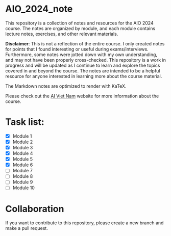 # AIO_2024_note
This repository is a collection of notes and resources for the AIO 2024 course. The notes are organized by module, and each module contains lecture notes, exercises, and other relevant materials. 

**Disclaimer**: This is not a reflection of the entire course. I only created notes for points that I found interesting or useful during exams/interviews. Furthermore, some notes were jotted down with my own understanding, and may not have been properly cross-checked. This repository is a work in progress and will be updated as I continue to learn and explore the topics covered in and beyond the course. The notes are intended to be a helpful resource for anyone interested in learning more about the course material.

The Markdown notes are optimized to render with KaTeX. 

Please check out the [AI Viet Nam](https://www.facebook.com/aivietnam.edu.vn) website for more information about the course.

# Task list:
- [x] Module 1
- [x] Module 2
- [x] Module 3
- [x] Module 4
- [x] Module 5
- [x] Module 6
- [ ] Module 7
- [ ] Module 8
- [ ] Module 9
- [ ] Module 10

# Collaboration
If you want to contribute to this repository, please create a new branch and make a pull request.
